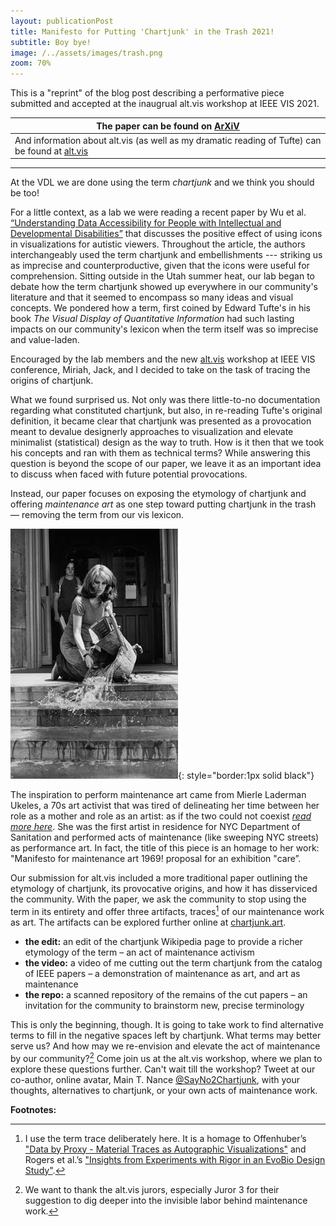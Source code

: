 ```yaml
---
layout: publicationPost
title: Manifesto for Putting 'Chartjunk' in the Trash 2021!
subtitle: Boy bye!
image: /../assets/images/trash.png
zoom: 70%
---
```


This is a "reprint" of the blog post describing a performative piece submitted and accepted at the inaugrual alt.vis workshop at IEEE VIS 2021.

| The paper can be found on [ArXiV](https://arxiv.org/abs/2109.10132)                                                          |
| ---------------------------------------------------------------------------------------------------------------------------- |
| And information about alt.vis (as well as my dramatic reading of Tufte) can be found at [alt.vis](https://altvis.github.io/) |

---

At the VDL we are done using the term _chartjunk_ and we think you should be too!

For a little context, as a lab we were reading a recent paper by Wu et al. [“Understanding Data Accessibility for People with Intellectual and Developmental Disabilities”](http://cu-visualab.org/IDD/idd/assets/idd.pdf) that discusses the positive effect of using icons in visualizations for autistic viewers. Throughout the article, the authors interchangeably used the term chartjunk and embellishments --- striking us as imprecise and counterproductive, given that the icons were useful for comprehension. Sitting outside in the Utah summer heat, our lab began to debate how the term chartjunk showed up everywhere in our community's literature and that it seemed to encompass so many ideas and visual concepts. We pondered how a term, first coined by Edward Tufte's in his book _The Visual Display of Quantitative Information_ had such lasting impacts on our community's lexicon when the term itself was so imprecise and value-laden.

Encouraged by the lab members and the new [alt.vis](https://altvis.github.io) workshop at IEEE VIS conference, Miriah, Jack, and I decided to take on the task of tracing the origins of chartjunk.

What we found surprised us. Not only was there little-to-no documentation regarding what constituted chartjunk, but also, in re-reading Tufte's original definition, it became clear that chartjunk was presented as a provocation meant to devalue designerly approaches to visualization and elevate minimalist (statistical) design as the way to truth. How is it then that we took his concepts and ran with them as technical terms? While answering this question is beyond the scope of our paper, we leave it as an important idea to discuss when faced with future potential provocations.

Instead, our paper focuses on exposing the etymology of chartjunk and offering _maintenance art_ as one step toward putting chartjunk in the trash — removing the term from our vis lexicon.

![A black and white image of Mierle Laderman Ukeles cleaning the steps of a building.](/assets/images/chartjunk/2021-chartjunk_ukeles.jpeg){: style="border:1px solid black"}

The inspiration to perform maintenance art came from Mierle Laderman Ukeles, a 70s art activist that was tired of delineating her time between her role as a mother and role as an artist: as if the two could not coexist [_read more here_](https://hyperallergic.com/355255/how-mierle-laderman-ukeles-turned-maintenance-work-into-art/). She was the first artist in residence for NYC Department of Sanitation and performed acts of maintenance (like sweeping NYC streets) as performance art. In fact, the title of this piece is an homage to her work: "Manifesto for maintenance art 1969! proposal for an exhibition "care”.

Our submission for alt.vis included a more traditional paper outlining the etymology of chartjunk, its provocative origins, and how it has disserviced the community. With the paper, we ask the community to stop using the term in its entirety and offer three artifacts, traces[^1] of our maintenance work as art. The artifacts can be explored further online at [chartjunk.art](http://chartjunk.art]).

- **the edit:** an edit of the chartjunk Wikipedia page to provide a richer etymology of the term – an act of maintenance activism
- **the video:** a video of me cutting out the term chartjunk from the catalog of IEEE papers – a demonstration of maintenance as art, and art as maintenance
- **the repo:** a scanned repository of the remains of the cut papers – an invitation for the community to brainstorm new, precise terminology

This is only the beginning, though. It is going to take work to find alternative terms to fill in the negative spaces left by chartjunk. What terms may better serve us? And how may we re-envision and elevate the act of maintenance by our community?[^2] Come join us at the alt.vis workshop, where we plan to explore these questions further. Can't wait till the workshop? Tweet at our co-author, online avatar, Main T. Nance [@SayNo2Chartjunk](https://twitter.com/SayNo2Chartjunk), with your thoughts, alternatives to chartjunk, or your own acts of maintenance work.

**Footnotes:**

[^1]: I use the term trace deliberately here. It is a homage to Offenhuber’s ["Data by Proxy - Material Traces as Autographic Visualizations"](https://ieeexplore.ieee.org/abstract/document/8807292/) and Rogers et al.’s ["Insights from Experiments with Rigor in an EvoBio Design Study"](https://vdl.sci.utah.edu/publications/2020_infovis_insights/).
[^2]: We want to thank the alt.vis jurors, especially Juror 3 for their suggestion to dig deeper into the invisible labor behind maintenance work.
